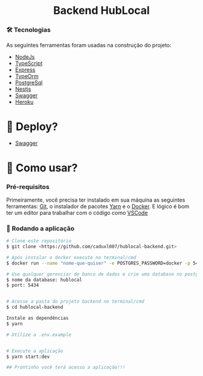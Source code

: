 <h1 align="center">Backend HubLocal</h1>

### 🛠 Tecnologias 

As seguintes ferramentas foram usadas na construção do projeto:

- [NodeJs](https://nodejs.org/en/)
- [TypeScript](https://www.typescriptlang.org/)
- [Express](https://expressjs.com/pt-br/) 
- [TypeOrm](https://typeorm.io/#/)
- [PostgreSql](https://www.postgresql.org/)
- [Nestjs](https://nestjs.com/)
- [Swagger](https://swagger.io/)
- [Heroku](https://id.heroku.com/login)


<h1>🚀 Deploy?</h1>

- [Swagger](https://hublocal-backend-cadu.herokuapp.com/api/v1/swagger)


<h1>📱 Como usar?</h1>

### Pré-requisitos

Primeiramente, você precisa ter instalado em sua máquina as seguintes ferramentas:
[Git](https://git-scm.com), o instalador de pacotes [Yarn](https://yarnpkg.com/) e o [Docker](https://www.docker.com/). 
E lógico é bom ter um editor para trabalhar com o código como [VSCode](https://code.visualstudio.com/)

### 🎲 Rodando a aplicação

```bash
# Clone este repositório
$ git clone <https://github.com/caduxl007/hublocal-backend.git>

# Após instalar o docker execute no terminal/cmd
$ docker run --name "nome-que-quiser" -e POSTGRES_PASSWORD=docker -p 5434:5432 -d postgres

# Use qualquer gerenciar de banco de dados e crie uma database no postgres:
$ nome da database: hublocal
$ port: 5434


# Acesse a pasta do projeto backend no terminal/cmd
$ cd hublocal-backend

Instale as dependências
$ yarn

# Utilize a .env.example


# Execute a aplicação
$ yarn start:dev

## Prontinho você terá acesso a aplicação!!!
```
